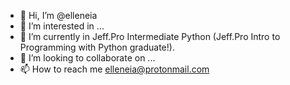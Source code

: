 - 👋 Hi, I’m @elleneia
- 👀 I’m interested in ...
- 🌱 I’m currently in Jeff.Pro Intermediate Python (Jeff.Pro Intro to Programming with Python graduate!). 
- 💞️ I’m looking to collaborate on ...
- 📫 How to reach me elleneia@protonmail.com

<!---
elleneia/elleneia is a ✨ special ✨ repository because its `README.md` (this file) appears on your GitHub profile.
You can click the Preview link to take a look at your changes.
--->
